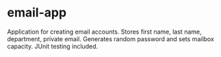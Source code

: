 # email-app

Application for creating email accounts. Stores first name, last name, department, private email. Generates random password and sets mailbox capacity.
JUnit testing included.
